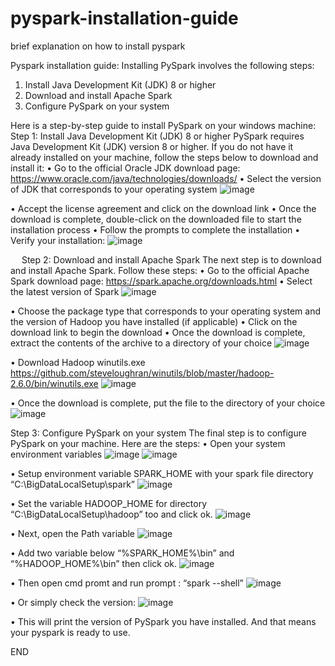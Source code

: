 # pyspark-installation-guide
brief explanation on how to install pyspark 

Pyspark installation guide:
Installing PySpark involves the following steps:
1.	Install Java Development Kit (JDK) 8 or higher
2.	Download and install Apache Spark
3.	Configure PySpark on your system

Here is a step-by-step guide to install PySpark on your windows machine:
Step 1: Install Java Development Kit (JDK) 8 or higher PySpark requires Java Development Kit (JDK) version 8 or higher. If you do not have it already installed on your machine, follow the steps below to download and install it:
•	Go to the official Oracle JDK download page: https://www.oracle.com/java/technologies/downloads/
•	Select the version of JDK that corresponds to your operating system
 ![image](https://user-images.githubusercontent.com/25885092/225222501-89336840-c30b-4f84-924d-e00334d7389e.png)

•	Accept the license agreement and click on the download link
•	Once the download is complete, double-click on the downloaded file to start the installation process
•	Follow the prompts to complete the installation
•	Verify your installation:
 ![image](https://user-images.githubusercontent.com/25885092/225222531-daf8927c-059e-4880-b1e2-7049f4beb85f.png)

 
Step 2: Download and install Apache Spark The next step is to download and install Apache Spark. Follow these steps:
•	Go to the official Apache Spark download page: https://spark.apache.org/downloads.html
•	Select the latest version of Spark
 ![image](https://user-images.githubusercontent.com/25885092/225222561-65384e77-ebad-4520-b34f-e2382c1e77ba.png)

•	Choose the package type that corresponds to your operating system and the version of Hadoop you have installed (if applicable)
•	Click on the download link to begin the download
•	Once the download is complete, extract the contents of the archive to a directory of your choice
 ![image](https://user-images.githubusercontent.com/25885092/225222591-feda1441-ab1c-46e5-82ed-0b6322ea3a46.png)

•	Download Hadoop winutils.exe
 https://github.com/steveloughran/winutils/blob/master/hadoop-2.6.0/bin/winutils.exe
 ![image](https://user-images.githubusercontent.com/25885092/225222613-20a54c9d-03d6-4450-8af3-b64a567ce2f5.png)

•	Once the download is complete, put the file to the directory of your choice
 ![image](https://user-images.githubusercontent.com/25885092/225222651-3ac8cc31-d255-4e61-b845-035213824345.png)


Step 3: Configure PySpark on your system The final step is to configure PySpark on your machine. Here are the steps:
•	Open your system environment variables
 ![image](https://user-images.githubusercontent.com/25885092/225222684-2c6d2998-6c01-43e4-ba33-a6bfba2ea43a.png)
 ![image](https://user-images.githubusercontent.com/25885092/225222748-f5d512f2-fb30-491f-9b32-b950afd7efc8.png)
 
•	Setup environment variable SPARK_HOME with your spark file directory “C:\BigDataLocalSetup\spark”
 ![image](https://user-images.githubusercontent.com/25885092/225222779-843ffb1a-b7da-4652-ab1d-a64fa56fbcbb.png)

•	Set the variable HADOOP_HOME for directory “C:\BigDataLocalSetup\hadoop” too and click ok.
 ![image](https://user-images.githubusercontent.com/25885092/225222802-84cb270b-d566-420c-9e57-5e66e0c94c63.png)

•	Next, open the Path variable
  ![image](https://user-images.githubusercontent.com/25885092/225222836-078b8474-043e-4ebe-a6ea-2fe065d16dec.png)

•	Add two variable below “%SPARK_HOME%\bin” and “%HADOOP_HOME%\bin” then click ok.
 ![image](https://user-images.githubusercontent.com/25885092/225222867-5f615ebc-2955-42be-9a50-f6a02e5a9259.png)

•	Then open cmd promt and run prompt : “spark --shell”
 ![image](https://user-images.githubusercontent.com/25885092/225222899-d0e6acf4-42aa-40fb-af0f-df3a2e3124e2.png)

•	Or simply check the version:
 ![image](https://user-images.githubusercontent.com/25885092/225222919-d6c288ff-7504-478c-b612-2289fd12e31f.png)

•	This will print the version of PySpark you have installed. And that means your pyspark is ready to use.

END
